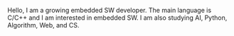 Hello, I am a growing embedded SW developer.
The main language is C/C++ and I am interested in embedded SW.
I am also studying AI, Python, Algorithm, Web, and CS.
